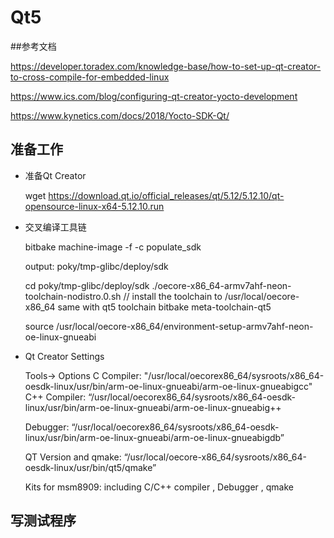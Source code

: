 # Qt5

##参考文档

https://developer.toradex.com/knowledge-base/how-to-set-up-qt-creator-to-cross-compile-for-embedded-linux

https://www.ics.com/blog/configuring-qt-creator-yocto-development

https://www.kynetics.com/docs/2018/Yocto-SDK-Qt/


## 准备工作

- 准备Qt Creator

	wget https://download.qt.io/official_releases/qt/5.12/5.12.10/qt-opensource-linux-x64-5.12.10.run

- 交叉编译工具链
	
	bitbake machine-image -f -c populate_sdk
	
	output: poky/tmp-glibc/deploy/sdk
	
	cd poky/tmp-glibc/deploy/sdk
	./oecore-x86_64-armv7ahf-neon-toolchain-nodistro.0.sh  // install the toolchain to /usr/local/oecore-x86_64
	same with qt5 toolchain	
	bitbake meta-toolchain-qt5
	
	source /usr/local/oecore-x86_64/environment-setup-armv7ahf-neon-oe-linux-gnueabi
	
- Qt Creator Settings

	Tools-> Options
	C Compiler:
	"/usr/local/oecorex86_64/sysroots/x86_64-oesdk-linux/usr/bin/arm-oe-linux-gnueabi/arm-oe-linux-gnueabigcc"
	C++ Compiler:
	“/usr/local/oecorex86_64/sysroots/x86_64-oesdk-linux/usr/bin/arm-oe-linux-gnueabi/arm-oe-linux-gnueabig++
	
	Debugger:
	“/usr/local/oecorex86_64/sysroots/x86_64-oesdk-linux/usr/bin/arm-oe-linux-gnueabi/arm-oe-linux-gnueabigdb”
	
	QT Version and qmake:
	“/usr/local/oecore-x86_64/sysroots/x86_64-oesdk-linux/usr/bin/qt5/qmake”
	
	Kits for msm8909:
	including C/C++ compiler , Debugger , qmake

## 写测试程序


	




